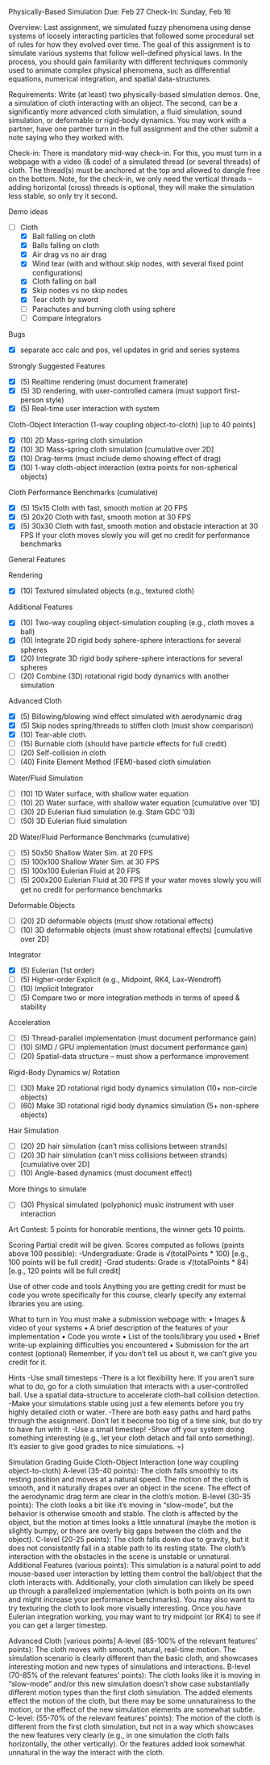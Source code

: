 Physically-Based Simulation
Due: Feb 27
Check-In: Sunday, Feb 16

Overview: Last assignment, we simulated fuzzy phenomena using dense systems of
loosely interacting particles that followed some procedural set of rules for how they
evolved over time. The goal of this assignment is to simulate various systems that
follow well-defined physical laws. In the process, you should gain familiarity with
different techniques commonly used to animate complex physical phenomena, such
as differential equations, numerical integration, and spatial data-structures.

Requirements: Write (at least) two physically-based simulation demos. One, a
simulation of cloth interacting with an object. The second, can be a significantly
more advanced cloth simulation, a fluid simulation, sound simulation, or deformable
or rigid-body dynamics. You may work with a partner, have one partner turn in the
full assignment and the other submit a note saying who they worked with.

Check-in: There is mandatory mid-way check-in. For this, you must turn in a
webpage with a video (& code) of a simulated thread (or several threads) of cloth.
The thread(s) must be anchored at the top and allowed to dangle free on the bottom.
Note, for the check-in, we only need the vertical threads – adding horizontal (cross)
threads is optional, they will make the simulation less stable, so only try it second.

Demo ideas
- [ ] Cloth
    - [x] Ball falling on cloth
    - [x] Balls falling on cloth
    - [x] Air drag vs no air drag
    - [x] Wind tear (with and without skip nodes, with several fixed point configurations)
    - [x] Cloth falling on ball
    - [x] Skip nodes vs no skip nodes
    - [x] Tear cloth by sword
    - [ ] Parachutes and burning cloth using sphere
    - [ ] Compare integrators

Bugs
- [x] separate acc calc and pos, vel updates in grid and series systems

Strongly Suggested Features
 - [x] (5) Realtime rendering (must document framerate)
 - [x] (5) 3D rendering, with user-controlled camera (must support first-person style)
 - [x] (5) Real-time user interaction with system

Cloth-Object Interaction (1-way coupling object-to-cloth) [up to 40 points]
 - [x] (10) 2D Mass-spring cloth simulation
 - [x] (10) 3D Mass-spring cloth simulation [cumulative over 2D]
 - [x] (10) Drag-terms (must include demo showing effect of drag)
 - [x] (10) 1-way cloth-object interaction (extra points for non-spherical objects)

Cloth Performance Benchmarks (cumulative)
 - [x] (5) 15x15 Cloth with fast, smooth motion at 20 FPS
 - [x] (5) 20x20 Cloth with fast, smooth motion at 30 FPS
 - [x] (5) 30x30 Cloth with fast, smooth motion and obstacle interaction at 30 FPS
If your cloth moves slowly you will get no credit for performance benchmarks

General Features

Rendering
- [x] (10) Textured simulated objects (e.g., textured cloth)

Additional Features
- [x] (10) Two-way coupling object-simulation coupling (e.g., cloth moves a ball)
- [x] (10) Integrate 2D rigid body sphere-sphere interactions for several spheres
- [x] (20) Integrate 3D rigid body sphere-sphere interactions for several spheres
- [ ] (20) Combine (3D) rotational rigid body dynamics with another simulation

Advanced Cloth
- [x] (5) Billowing/blowing wind effect simulated with aerodynamic drag
- [x] (5) Skip nodes spring/threads to stiffen cloth (must show comparison)
- [x] (10) Tear-able cloth.
- [ ] (15) Burnable cloth (should have particle effects for full credit)
- [ ] (20) Self-collision in cloth
- [ ] (40) Finite Element Method (FEM)-based cloth simulation

Water/Fluid Simulation
- [ ] (10) 1D Water surface, with shallow water equation
- [ ] (10) 2D Water surface, with shallow water equation [cumulative over 1D]
- [ ] (30) 2D Eulerian fluid simulation (e.g. Stam GDC ’03)
- [ ] (50) 3D Eulerian fluid simulation

2D Water/Fluid Performance Benchmarks (cumulative)
- [ ] (5) 50x50 Shallow Water Sim. at 20 FPS
- [ ] (5) 100x100 Shallow Water Sim. at 30 FPS
- [ ] (5) 100x100 Eulerian Fluid at 20 FPS
- [ ] (5) 200x200 Eulerian Fluid at 30 FPS
If your water moves slowly you will get no credit for performance benchmarks

Deformable Objects
- [ ] (20) 2D deformable objects (must show rotational effects)
- [ ] (10) 3D deformable objects (must show rotational effects) [cumulative over 2D]

Integrator
- [x] (5) Eulerian (1st order)
- [ ] (5) Higher-order Explicit (e.g., Midpoint, RK4, Lax–Wendroff)
- [ ] (10) Implicit Integrator
- [ ] (5) Compare two or more integration methods in terms of speed & stability

Acceleration
- [ ] (5) Thread-parallel implementation (must document performance gain)
- [ ] (10) SIMD / GPU implementation (must document performance gain)
- [ ] (20) Spatial-data structure – must show a performance improvement

Rigid-Body Dynamics w/ Rotation
- [ ] (30) Make 2D rotational rigid body dynamics simulation (10+ non-circle objects)
- [ ] (60) Make 3D rotational rigid body dynamics simulation (5+ non-sphere objects)

Hair Simulation
- [ ] (20) 2D hair simulation (can’t miss collisions between strands)
- [ ] (20) 3D hair simulation (can’t miss collisions between strands) [cumulative over 2D]
- [ ] (10) Angle-based dynamics (must document effect)

More things to simulate
- [ ] (30) Physical simulated (polyphonic) music instrument with user interaction

Art Contest: 5 points for honorable mentions, the winner gets 10 points.

Scoring
Partial credit will be given. Scores computed as follows (points above 100 possible):
-Undergraduate: Grade is √(totalPoints * 100) [e.g., 100 points will be full credit]
-Grad students: Grade is √(totalPoints * 84) [e.g., 120 points will be full credit]

Use of other code and tools
Anything you are getting credit for must be code you wrote specifically for this
course, clearly specify any external libraries you are using.

What to turn in
You must make a submission webpage with:
• Images & video of your systems
• A brief description of the features of your implementation
• Code you wrote
• List of the tools/library you used
• Brief write-up explaining difficulties you encountered
• Submission for the art contest (optional)
Remember, if you don’t tell us about it, we can’t give you credit for it.

Hints
-Use small timesteps
-There is a lot flexibility here. If you aren’t sure what to do, go for a cloth simulation
that interacts with a user-controlled ball. Use a spatial data-structure to accelerate cloth-ball collision detection.
-Make your simulations stable using just a few elements before you try highly detailed cloth or water.
-There are both easy paths and hard paths through the assignment. Don’t let it become too big of a time sink, but do try to have fun with it.
-Use a small timestep!
-Show off your system doing something interesting (e.g., let your cloth detach and fall onto something). It’s easier to give good grades to nice simulations. =)

Simulation Grading Guide
Cloth-Object Interaction (one way coupling object-to-cloth)
A-level (35-40 points):
The cloth falls smoothly to its resting position and moves at a natural speed. The
motion of the cloth is smooth, and it naturally drapes over an object in the scene.
The effect of the aerodynamic drag term are clear in the cloth’s motion.
B-level (30-35 points):
The cloth looks a bit like it’s moving in “slow-mode”, but the behavior is otherwise
smooth and stable. The cloth is affected by the object, but the motion at times looks
a little unnatural (maybe the motion is slightly bumpy, or there are overly big gaps
between the cloth and the object).
C-level (20-25 points):
The cloth falls down due to gravity, but it does not consistently fall in a stable path
to its resting state. The cloth’s interaction with the obstacles in the scene is unstable
or unnatural.
Additional Features (various points):
This simulation is a natural point to add mouse-based user interaction by letting
them control the ball/object that the cloth interacts with. Additionally, your cloth
simulation can likely be speed up through a parallelized implementation (which is
both points on its own and might increase your performance benchmarks). You may
also want to try texturing the cloth to look more visually interesting. Once you have
Eulerian integration working, you may want to try midpoint (or RK4) to see if you
can get a larger timestep.

Advanced Cloth [various points]
A-level (85-100% of the relevant features’ points):
The cloth moves with smooth, natural, real-time motion. The simulation scenario is
clearly different than the basic cloth, and showcases interesting motion and new
types of simulations and interactions.
B-level (70-85% of the relevant features’ points):
The cloth looks like it is moving in “slow-mode” and/or this new simulation doesn’t
show case substantially different motion types than the first cloth simulation. The
added elements effect the motion of the cloth, but there may be some unnaturalness
to the motion, or the effect of the new simulation elements are somewhat subtle.
C-level: (55-70% of the relevant features’ points):
The motion of the cloth is different from the first cloth simulation, but not in a way
which showcases the new features very clearly (e.g., in one simulation the cloth falls
horizontally, the other vertically). Or the features added look somewhat unnatural
in the way the interact with the cloth.
